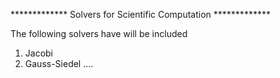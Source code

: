 ************* Solvers for Scientific Computation *************

The following solvers have will be included 

1. Jacobi
2. Gauss-Siedel
....

